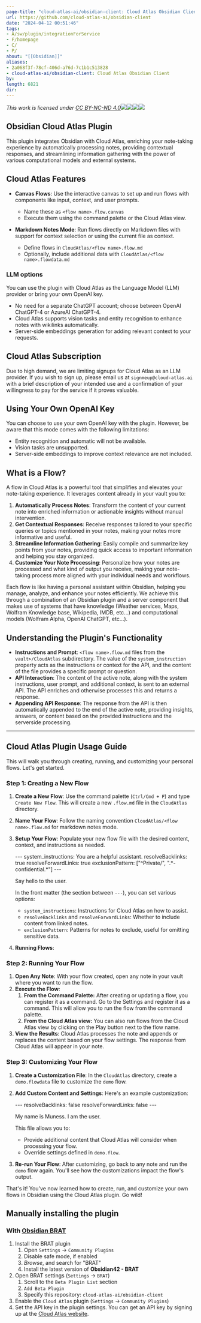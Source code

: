 ```yaml
---
page-title: "cloud-atlas-ai/obsidian-client: Cloud Atlas Obsidian Client"
url: https://github.com/cloud-atlas-ai/obsidian-client
date: "2024-04-12 00:51:46"
tags: 
- A/sw/plugin/integrationForService
- F/homepage
- C/
- P/
about: "[[Obsidian]]"
aliases: 
- 2a068f3f-78cf-406d-a76d-7c1b1c513828
- cloud-atlas-ai/obsidian-client: Cloud Atlas Obsidian Client
by: 
length: 6821
dir: 
---
```


*This work is licensed under [CC BY-NC-ND 4.0![](https://camo.githubusercontent.com/458ceef6cb2ac6b254b4b0dfd4e48377408aec5fac260cd05cd8b2d8ae7662ba/68747470733a2f2f6d6972726f72732e6372656174697665636f6d6d6f6e732e6f72672f70726573736b69742f69636f6e732f63632e7376673f7265663d63686f6f7365722d7631)![](https://camo.githubusercontent.com/0facd73730f0913c3efc1c96c1b102dbca6ede745526e26314994d9811121f72/68747470733a2f2f6d6972726f72732e6372656174697665636f6d6d6f6e732e6f72672f70726573736b69742f69636f6e732f62792e7376673f7265663d63686f6f7365722d7631)![](https://camo.githubusercontent.com/a68cb809bc229256e15bdfe2ec830decaca1ec797d908ebfb33940800b264d72/68747470733a2f2f6d6972726f72732e6372656174697665636f6d6d6f6e732e6f72672f70726573736b69742f69636f6e732f6e632e7376673f7265663d63686f6f7365722d7631)![](https://camo.githubusercontent.com/9c2bab8f8fefdcc68b1b4127618b14739a7077c59eefa5c3855249c2e9bd8c14/68747470733a2f2f6d6972726f72732e6372656174697665636f6d6d6f6e732e6f72672f70726573736b69742f69636f6e732f6e642e7376673f7265663d63686f6f7365722d7631)](http://creativecommons.org/licenses/by-nc-nd/4.0/?ref=chooser-v1)*

## Obsidian Cloud Atlas Plugin

[](https://github.com/cloud-atlas-ai/obsidian-client#obsidian-cloud-atlas-plugin)

This plugin integrates Obsidian with Cloud Atlas, enriching your note-taking experience by automatically processing notes, providing contextual responses, and streamlining information gathering with the power of various computational models and external systems.

## Cloud Atlas Features

[](https://github.com/cloud-atlas-ai/obsidian-client#cloud-atlas-features)

-   **Canvas Flows**: Use the interactive canvas to set up and run flows with components like input, context, and user prompts.
    
    -   Name these as `<flow name>.flow.canvas`
    -   Execute them using the command palette or the Cloud Atlas view.
-   **Markdown Notes Mode**: Run flows directly on Markdown files with support for context selection or using the current file as context.
    
    -   Define flows in `CloudAtlas/<flow name>.flow.md`
    -   Optionally, include additional data with `CloudAtlas/<flow name>.flowdata.md`

### LLM options

[](https://github.com/cloud-atlas-ai/obsidian-client#llm-options)

You can use the plugin with Cloud Atlas as the Language Model (LLM) provider or bring your own OpenAI key.

-   No need for a separate ChatGPT account; choose between OpenAI ChatGPT-4 or AzureAI ChatGPT-4.
-   Cloud Atlas supports vision tasks and entity recognition to enhance notes with wikilinks automatically.
-   Server-side embeddings generation for adding relevant context to your requests.

## Cloud Atlas Subscription

[](https://github.com/cloud-atlas-ai/obsidian-client#cloud-atlas-subscription)

Due to high demand, we are limiting signups for Cloud Atlas as an LLM provider. If you wish to sign up, please email us at `signmeup@cloud-atlas.ai` with a brief description of your intended use and a confirmation of your willingness to pay for the service if it proves valuable.

## Using Your Own OpenAI Key

[](https://github.com/cloud-atlas-ai/obsidian-client#using-your-own-openai-key)

You can choose to use your own OpenAI key with the plugin. However, be aware that this mode comes with the following limitations:

-   Entity recognition and automatic will not be available.
-   Vision tasks are unsupported.
-   Server-side embeddings to improve context relevance are not included.

## What is a Flow?

[](https://github.com/cloud-atlas-ai/obsidian-client#what-is-a-flow)

A flow in Cloud Atlas is a powerful tool that simplifies and elevates your note-taking experience. It leverages content already in your vault you to:

1.  **Automatically Process Notes**: Transform the content of your current note into enriched information or actionable insights without manual intervention.
2.  **Get Contextual Responses**: Receive responses tailored to your specific queries or topics mentioned in your notes, making your notes more informative and useful.
3.  **Streamline Information Gathering**: Easily compile and summarize key points from your notes, providing quick access to important information and helping you stay organized.
4.  **Customize Your Note Processing**: Personalize how your notes are processed and what kind of output you receive, making your note-taking process more aligned with your individual needs and workflows.

Each flow is like having a personal assistant within Obsidian, helping you manage, analyze, and enhance your notes efficiently. We achieve this through a combination of an Obsidian plugin and a server component that makes use of systems that have knowledge (Weather services, Maps, Wolfram Knowledge base, Wikipedia, IMDB, etc...) and computational models (Wolfram Alpha, OpenAI ChatGPT, etc...).

## Understanding the Plugin's Functionality

[](https://github.com/cloud-atlas-ai/obsidian-client#understanding-the-plugins-functionality)

-   **Instructions and Prompt**: `<flow name>.flow.md` files from the `vault>/CloudAtlas` subdirectory. The value of the `system_instruction` property acts as the instructions or context for the API, and the content of the file provides a specific prompt or question.
-   **API Interaction**: The content of the active note, along with the system instructions, user prompt, and additional context, is sent to an external API. The API enriches and otherwise processes this and returns a response.
-   **Appending API Response**: The response from the API is then automatically appended to the end of the active note, providing insights, answers, or content based on the provided instructions and the serverside processing.

---

## Cloud Atlas Plugin Usage Guide

[](https://github.com/cloud-atlas-ai/obsidian-client#cloud-atlas-plugin-usage-guide)

This will walk you through creating, running, and customizing your personal flows. Let's get started.

### Step 1: Creating a New Flow

[](https://github.com/cloud-atlas-ai/obsidian-client#step-1-creating-a-new-flow)

1.  **Create a New Flow**: Use the command palette (`Ctrl/Cmd + P`) and type `Create New Flow`. This will create a new `.flow.md` file in the `CloudAtlas` directory.
    
2.  **Name Your Flow**: Follow the naming convention `CloudAtlas/<flow name>.flow.md` for markdown notes mode.
    
3.  **Setup Your Flow**: Populate your new flow file with the desired content, context, and instructions as needed.
    
    \---
    system\_instructions: You are a helpful assistant.
    resolveBacklinks: true
    resolveForwardLinks: true
    exclusionPattern: \["^Private/", ".\*-confidential.\*"\]
    \---
    
    Say hello to the user.
    
    In the front matter (the section between `---`), you can set various options:
    
    -   `system_instructions`: Instructions for Cloud Atlas on how to assist.
    -   `resolveBacklinks` and `resolveForwardLinks`: Whether to include content from linked notes.
    -   `exclusionPattern`: Patterns for notes to exclude, useful for omitting sensitive data.
4.  **Running Flows**:
    

### Step 2: Running Your Flow

[](https://github.com/cloud-atlas-ai/obsidian-client#step-2-running-your-flow)

1.  **Open Any Note**: With your flow created, open any note in your vault where you want to run the flow.
2.  **Execute the Flow**:
    1.  **From the Command Palette:** After creating or updating a flow, you can register it as a command. Go to the Settings and register it as a command. This will allow you to run the flow from the command palette.
    2.  **From the Cloud Atlas view:** You can also run flows from the Cloud Atlas view by clicking on the Play button next to the flow name.
3.  **View the Results**: Cloud Atlas processes the note and appends or replaces the content based on your flow settings. The response from Cloud Atlas will appear in your note.

### Step 3: Customizing Your Flow

[](https://github.com/cloud-atlas-ai/obsidian-client#step-3-customizing-your-flow)

1.  **Create a Customization File**: In the `CloudAtlas` directory, create a `demo.flowdata` file to customize the `demo` flow.
    
2.  **Add Custom Content and Settings**: Here's an example customization:
    
    \---
    resolveBacklinks: false
    resolveForwardLinks: false
    \---
    
    My name is Muness. I am the user.
    
    This file allows you to:
    
    -   Provide additional content that Cloud Atlas will consider when processing your flow.
    -   Override settings defined in `demo.flow`.
3.  **Re-run Your Flow**: After customizing, go back to any note and run the `demo` flow again. You'll see how the customizations impact the flow's output.
    

That's it! You've now learned how to create, run, and customize your own flows in Obsidian using the Cloud Atlas plugin. Go wild!

## Manually installing the plugin

[](https://github.com/cloud-atlas-ai/obsidian-client#manually-installing-the-plugin)

### With [Obsidian BRAT](https://github.com/TfTHacker/obsidian42-brat)

[](https://github.com/cloud-atlas-ai/obsidian-client#with-obsidian-brat)

1.  Install the BRAT plugin
    1.  Open `Settings` -> `Community Plugins`
    2.  Disable safe mode, if enabled
    3.  *Browse*, and search for "BRAT"
    4.  Install the latest version of **Obsidian42 - BRAT**
2.  Open BRAT settings (`Settings` -> `BRAT`)
    1.  Scroll to the `Beta Plugin List` section
    2.  `Add Beta Plugin`
    3.  Specify this repository: `cloud-atlas-ai/obsidian-client`
3.  Enable the `Cloud Atlas` plugin (`Settings` -> `Community Plugins`)
4.  Set the API key in the plugin settings. You can get an API key by signing up at the [Cloud Atlas website](https://www.cloud-atlas.ai/).